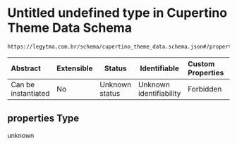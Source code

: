 # Untitled undefined type in Cupertino Theme Data Schema

```txt
https://legytma.com.br/schema/cupertino_theme_data.schema.json#/properties
```




| Abstract            | Extensible | Status         | Identifiable            | Custom Properties | Additional Properties | Access Restrictions | Defined In                                                                                              |
| :------------------ | ---------- | -------------- | ----------------------- | :---------------- | --------------------- | ------------------- | ------------------------------------------------------------------------------------------------------- |
| Can be instantiated | No         | Unknown status | Unknown identifiability | Forbidden         | Allowed               | none                | [cupertino_theme_data.schema.json\*](../schema/cupertino_theme_data.schema.json) |

## properties Type

unknown
